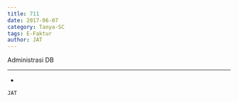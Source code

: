 ```yaml
---
title: 711
date: 2017-06-07
category: Tanya-SC
tags: E-Faktur
author: JAT
---
```


Administrasi DB

---

-

`JAT`
